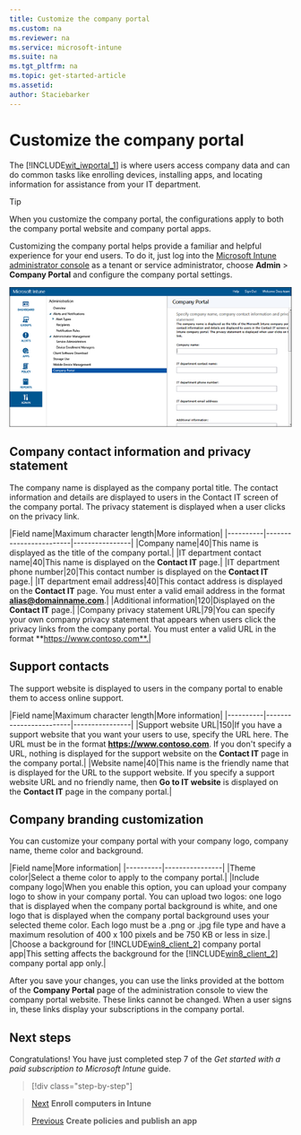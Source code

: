 ```yaml
---
title: Customize the company portal
ms.custom: na
ms.reviewer: na
ms.service: microsoft-intune
ms.suite: na
ms.tgt_pltfrm: na
ms.topic: get-started-article
ms.assetid:
author: Staciebarker
---
```


# Customize the company portal
The [!INCLUDE[wit_iwportal_1](../includes/wit_iwportal_1_md.md)] is where users access company data and can do common tasks like enrolling devices, installing apps, and locating information for assistance from your IT department.

> [!TIP]
> When you customize the company portal, the configurations apply to both the company portal website and company portal apps.

Customizing the company portal helps provide a familiar and helpful experience for your end users. To do it, just log into the [Microsoft Intune administrator console](https://manage.microsoft.com) as a tenant or service administrator, choose **Admin** &gt; **Company Portal** and configure the company portal settings.

![alt text](./media/companyportal.png "Company portal settings in the ADMIN workspace of the Intune administration console")

## Company contact information and privacy statement
The company name is displayed as the company portal title. The contact information and details are displayed to users in the Contact IT screen of the company portal. The privacy statement is displayed when a user clicks on the privacy link.

|Field name|Maximum character length|More information|
    |----------|------------------------|----------------|
    |Company name|40|This name is displayed as the title of the company portal.|
    |IT department contact name|40|This name is displayed on the **Contact IT** page.|
    |IT department phone number|20|This contact number is displayed on the **Contact IT** page.|
    |IT department email address|40|This contact address is displayed on the **Contact IT** page. You must enter a valid email address in the format **alias@domainname.com**.|
    |Additional information|120|Displayed on the **Contact IT** page.|
    |Company privacy statement URL|79|You can specify your own company privacy statement that appears when users click the privacy links from the company portal. You must enter a valid URL in the format **https://www.contoso.com**.|

## Support contacts
The support website is displayed to users in the company portal to enable them to access online support.

|Field name|Maximum character length|More information|
    |----------|------------------------|----------------|
    |Support website URL|150|If you have a support website that you want your users to use, specify the URL here. The URL must be in the format **https://www.contoso.com**. If you don't specify a URL, nothing is displayed for the support website on the **Contact IT** page in the company portal.|
    |Website name|40|This name is the friendly name that is displayed for the URL to the support website. If you specify a support website URL and no friendly name, then **Go to IT website** is displayed on the **Contact IT** page in the company portal.|

## Company branding customization
You can customize your company portal with your company logo, company name, theme color and background.

|Field name|More information|
    |----------|----------------|
    |Theme color|Select a theme color to apply to the company portal.|
    |Include company logo|When you enable this option, you can upload your company logo to show in your company portal. You can upload two logos: one logo that is displayed when the company portal background is white, and one logo that is displayed when the company portal background uses your selected theme color. Each logo must be a .png or .jpg file type and have a maximum resolution of 400 x 100 pixels and be 750 KB or less in size.|
    |Choose a background for [!INCLUDE[win8_client_2](../includes/win8_client_2_md.md)] company portal app|This setting affects the background for the [!INCLUDE[win8_client_2](../includes/win8_client_2_md.md)] company portal app only.|


After you save your changes, you can use the links provided at the bottom of the **Company Portal** page of the administration console to view the company portal website. These links cannot be changed. When a user signs in, these links display your subscriptions in the company portal.

## Next steps
Congratulations! You have just completed step 7 of the *Get started with a paid subscription to Microsoft Intune* guide.
>[!div class="step-by-step"]

>[Next](.\get-started-with-a-paid-subscription-to-microsoft-intune-step-8.md)  **Enroll computers in Intune**
>
>[Previous](.\get-started-with-a-paid-subscription-to-microsoft-intune-step-6.md)  **Create policies and publish an app**

